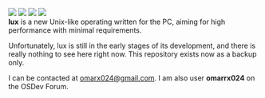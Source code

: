 ![](https://img.shields.io/github/license/omarrx024/lux.svg) ![](https://img.shields.io/github/stars/omarrx024/lux.svg) ![](https://img.shields.io/github/forks/omarrx024/lux.svg) ![](https://img.shields.io/github/issues/omarrx024/lux.svg)  
**lux** is a new Unix-like operating written for the PC, aiming for high performance with minimal requirements.  

Unfortunately, lux is still in the early stages of its development, and there is really nothing to see here right now. This repository exists now as a backup only.  

I can be contacted at omarx024@gmail.com. I am also user **omarrx024** on the OSDev Forum.  
